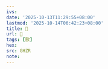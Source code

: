 ```yaml
---
ivs:
date: '2025-10-13T11:29:55+08:00'
lastmod: '2025-10-14T06:42:23+08:00'
title: 󰣫
url: 󰣫
tags: [㰼]
hex: 
src: GHZR
note:
---
```

